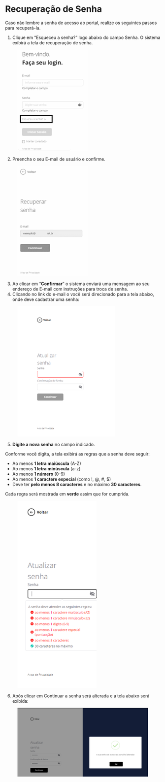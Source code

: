 # Recuperação de Senha

Caso não lembre a senha de acesso ao portal, realize os seguintes passos para recuperá-la.

1. Clique em “Esqueceu a senha?” logo abaixo do campo Senha. O sistema exibirá a tela de recuperação de senha.

<figure><img src="../../../.gitbook/assets/image (77).png" alt="" width="230"><figcaption></figcaption></figure>

2. Preencha o seu E-mail de usuário e confirme.

<figure><img src="../../../.gitbook/assets/image (78).png" alt="" width="230"><figcaption></figcaption></figure>

3. Ao clicar em “**Confirmar**” o sistema enviará uma mensagem ao seu endereço de E-mail com instruções para troca de senha.
4. Clicando no link do e-mail o você será direcionado para a tela abaixo, onde deve cadastrar uma senha:

<figure><img src="../../../.gitbook/assets/image (4) (1).png" alt="" width="318"><figcaption></figcaption></figure>

5. **Digite a nova senha** no campo indicado.

Conforme você digita, a tela exibirá as regras que a senha deve seguir:

* Ao menos **1 letra maiúscula** (A-Z)
* Ao menos **1 letra minúscula** (a-z)
* Ao menos **1 número** (0-9)
* Ao menos **1 caractere especial** (como !, @, #, $)
* Deve ter **pelo menos 8 caracteres** e no máximo **30 caracteres**.

Cada regra será mostrada em **verde** assim que for cumprida.

<figure><img src="../../../.gitbook/assets/image (1) (1) (1) (1) (1) (1) (1) (1) (1).png" alt="" width="257"><figcaption></figcaption></figure>

6. Após clicar em Continuar a senha será alterada e a tela abaixo será exibida:

<figure><img src="../../../.gitbook/assets/image (2) (1) (1) (1) (1) (1).png" alt="" width="563"><figcaption></figcaption></figure>
